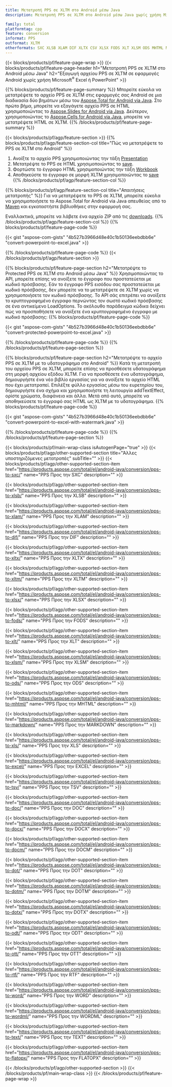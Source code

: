 ```yaml
---
title: Μετατροπή PPS σε XLTM στο Android μέσω Java
description: Μετατροπή PPS σε XLTM στο Android μέσω Java χωρίς χρήση Microsoft Excel ή PowerPoint

family: total
platformtag: cpp
feature: conversion
informat: PPS
outformat: XLTM
otherformats: SXC XLSB XLAM DIF XLTX CSV XLSX FODS XLT XLSM ODS MHTML MARKDOWN XLS EXCEL TSV DOC DOCX DOCM DOT DOTM DOTX ODT OTT RTF WORD WORDML TEXT FLATOPX
---
```

{{< blocks/products/pf/feature-page-wrap >}}
{{< blocks/products/pf/feature-page-header h1="Μετατροπή PPS σε XLTM στο Android μέσω Java" h2="Εξαγωγή αρχείου PPS σε XLTM σε εφαρμογές Android χωρίς χρήση Microsoft<sup>&reg;</sup> Excel ή PowerPoint" >}}

{{% blocks/products/pf/feature-page-summary %}}
Μπορείτε εύκολα να μετατρέψετε το αρχείο PPS σε XLTM στις εφαρμογές σας Android σε μια διαδικασία δύο βημάτων μέσω του [Aspose.Total for Android via Java](https://products.aspose.com/total/android-java/). Στο πρώτο βήμα, μπορείτε να εξαγάγετε αρχείο PPS σε HTML χρησιμοποιώντας το [Aspose.Slides for Android via Java](https://products.aspose.com/slides/android-java/). Δεύτερον, χρησιμοποιώντας το [Aspose.Cells for Android via Java](https://products.aspose.com/cells/android-java/), μπορείτε να μετατρέψετε HTML σε XLTM. 
{{% /blocks/products/pf/feature-page-summary  %}}

{{< blocks/products/pf/agp/feature-section >}}
{{% blocks/products/pf/agp/feature-section-col title="Πώς να μετατρέψετε το PPS σε XLTM στο Android" %}}
1. Ανοίξτε το αρχείο PPS χρησιμοποιώντας την τάξη [Presentation](https://reference.aspose.com/slides/java/com.aspose.slides/Presentation)
2. Μετατρέψτε το PPS σε HTML χρησιμοποιώντας το [save](https://reference.aspose.com/slides/java/com.aspose.slides/Presentation#save-java.lang.String-int-com.aspose.slides.μέθοδοςISaveOptions-).
3. Φορτώστε το έγγραφο HTML χρησιμοποιώντας την τάξη [Workbook](https://reference.aspose.com/cells/java/com.aspose.cells/Workbook)
4. Αποθηκεύστε το έγγραφο σε μορφή XLTM χρησιμοποιώντας το [save](https://reference.aspose.com/cells/java/com.aspose.cells/)
{{% /blocks/products/pf/agp/feature-section-col %}}

{{% blocks/products/pf/agp/feature-section-col title="Απαιτήσεις μετατροπής" %}}
Για να μετατρέψετε το PPS σε XLTM, μπορείτε εύκολα να χρησιμοποιήσετε το Aspose.Total for Android via Java απευθείας από το [Maven](https://repository.aspose.com/webapp/#/artifacts/browse/tree/General/repo/com/aspose/aspose-total) και εγκαταστήστε βιβλιοθήκες στην εφαρμογή σας.

Εναλλακτικά, μπορείτε να λάβετε ένα αρχείο ZIP από τις [downloads](https://downloads.aspose.com/total/androidjava).
{{% /blocks/products/pf/agp/feature-section-col %}}
{{% blocks/products/pf/feature-page-code %}}

{{< gist "aspose-com-gists" "4b527b3966d48e40c1b50136eebdbb6e" "convert-powerpoint-to-excel.java" >}}



{{% /blocks/products/pf/feature-page-code %}}
{{< /blocks/products/pf/agp/feature-section >}}

{{% blocks/products/pf/feature-page-section  h2="Μετατρέψτε το Protected PPS σε XLTM στο Android μέσω Java" %}}
Χρησιμοποιώντας το API, μπορείτε επίσης να ανοίξετε το έγγραφο που προστατεύεται με κωδικό πρόσβασης. Εάν το έγγραφο PPS εισόδου σας προστατεύεται με κωδικό πρόσβασης, δεν μπορείτε να το μετατρέψετε σε XLTM χωρίς να χρησιμοποιήσετε τον κωδικό πρόσβασης. Το API σάς επιτρέπει να ανοίξετε το κρυπτογραφημένο έγγραφο περνώντας τον σωστό κωδικό πρόσβασης σε ένα αντικείμενο LoadOptions. Το ακόλουθο παράδειγμα κώδικα δείχνει πώς να προσπαθήσετε να ανοίξετε ένα κρυπτογραφημένο έγγραφο με κωδικό πρόσβασης:
{{% blocks/products/pf/feature-page-code %}}

{{< gist "aspose-com-gists" "4b527b3966d48e40c1b50136eebdbb6e" "convert-protected-powerpoint-to-excel.java" >}}

{{% /blocks/products/pf/feature-page-code  %}}
{{% /blocks/products/pf/feature-page-section %}}

{{% blocks/products/pf/feature-page-section  h2="Μετατρέψτε το αρχείο PPS σε XLTM με το υδατογράφημα στο Android" %}}
Κατά τη μετατροπή του αρχείου PPS σε XLTM, μπορείτε επίσης να προσθέσετε υδατογράφημα στη μορφή αρχείου εξόδου XLTM. Για να προσθέσετε ένα υδατογράφημα, δημιουργήστε ένα νέο βιβλίο εργασίας για να ανοίξετε το αρχείο HTML που έχει μετατραπεί. Επιλέξτε φύλλο εργασίας μέσω του ευρετηρίου του, δημιουργήστε ένα σχήμα και χρησιμοποιήστε τη λειτουργία addTextEffect, ορίστε χρώματα, διαφάνεια και άλλα. Μετά από αυτό, μπορείτε να αποθηκεύσετε το έγγραφό σας HTML ως XLTM με το υδατογράφημα.
{{% blocks/products/pf/feature-page-code %}}

{{< gist "aspose-com-gists" "4b527b3966d48e40c1b50136eebdbb6e" "convert-powerpoint-to-excel-with-watermark.java" >}}

{{% /blocks/products/pf/feature-page-code  %}}
{{% /blocks/products/pf/feature-page-section %}}

{{< blocks/products/pf/main-wrap-class isAutogenPage="true" >}}
{{< blocks/products/pf/agp/other-supported-section title="Άλλες υποστηριζόμενες μετατροπές" subTitle="" >}}
{{< blocks/products/pf/agp/other-supported-section-item href="https://products.aspose.com/total/el/android-java/conversion/pps-to-sxc/" name="PPS Προς την SXC" description="" >}}

{{< blocks/products/pf/agp/other-supported-section-item href="https://products.aspose.com/total/el/android-java/conversion/pps-to-xlsb/" name="PPS Προς την XLSB" description="" >}}

{{< blocks/products/pf/agp/other-supported-section-item href="https://products.aspose.com/total/el/android-java/conversion/pps-to-xlam/" name="PPS Προς την XLAM" description="" >}}

{{< blocks/products/pf/agp/other-supported-section-item href="https://products.aspose.com/total/el/android-java/conversion/pps-to-dif/" name="PPS Προς την DIF" description="" >}}

{{< blocks/products/pf/agp/other-supported-section-item href="https://products.aspose.com/total/el/android-java/conversion/pps-to-xltx/" name="PPS Προς την XLTX" description="" >}}

{{< blocks/products/pf/agp/other-supported-section-item href="https://products.aspose.com/total/el/android-java/conversion/pps-to-xltm/" name="PPS Προς την XLTM" description="" >}}

{{< blocks/products/pf/agp/other-supported-section-item href="https://products.aspose.com/total/el/android-java/conversion/pps-to-xlsx/" name="PPS Προς την XLSX" description="" >}}

{{< blocks/products/pf/agp/other-supported-section-item href="https://products.aspose.com/total/el/android-java/conversion/pps-to-fods/" name="PPS Προς την FODS" description="" >}}

{{< blocks/products/pf/agp/other-supported-section-item href="https://products.aspose.com/total/el/android-java/conversion/pps-to-xlt/" name="PPS Προς την XLT" description="" >}}

{{< blocks/products/pf/agp/other-supported-section-item href="https://products.aspose.com/total/el/android-java/conversion/pps-to-xlsm/" name="PPS Προς την XLSM" description="" >}}

{{< blocks/products/pf/agp/other-supported-section-item href="https://products.aspose.com/total/el/android-java/conversion/pps-to-ods/" name="PPS Προς την ODS" description="" >}}

{{< blocks/products/pf/agp/other-supported-section-item href="https://products.aspose.com/total/el/android-java/conversion/pps-to-mhtml/" name="PPS Προς την MHTML" description="" >}}

{{< blocks/products/pf/agp/other-supported-section-item href="https://products.aspose.com/total/el/android-java/conversion/pps-to-markdown/" name="PPS Προς την MARKDOWN" description="" >}}

{{< blocks/products/pf/agp/other-supported-section-item href="https://products.aspose.com/total/el/android-java/conversion/pps-to-xls/" name="PPS Προς την XLS" description="" >}}

{{< blocks/products/pf/agp/other-supported-section-item href="https://products.aspose.com/total/el/android-java/conversion/pps-to-excel/" name="PPS Προς την EXCEL" description="" >}}

{{< blocks/products/pf/agp/other-supported-section-item href="https://products.aspose.com/total/el/android-java/conversion/pps-to-tsv/" name="PPS Προς την TSV" description="" >}}

{{< blocks/products/pf/agp/other-supported-section-item href="https://products.aspose.com/total/el/android-java/conversion/pps-to-doc/" name="PPS Προς την DOC" description="" >}}

{{< blocks/products/pf/agp/other-supported-section-item href="https://products.aspose.com/total/el/android-java/conversion/pps-to-docx/" name="PPS Προς την DOCX" description="" >}}

{{< blocks/products/pf/agp/other-supported-section-item href="https://products.aspose.com/total/el/android-java/conversion/pps-to-docm/" name="PPS Προς την DOCM" description="" >}}

{{< blocks/products/pf/agp/other-supported-section-item href="https://products.aspose.com/total/el/android-java/conversion/pps-to-dot/" name="PPS Προς την DOT" description="" >}}

{{< blocks/products/pf/agp/other-supported-section-item href="https://products.aspose.com/total/el/android-java/conversion/pps-to-dotm/" name="PPS Προς την DOTM" description="" >}}

{{< blocks/products/pf/agp/other-supported-section-item href="https://products.aspose.com/total/el/android-java/conversion/pps-to-dotx/" name="PPS Προς την DOTX" description="" >}}

{{< blocks/products/pf/agp/other-supported-section-item href="https://products.aspose.com/total/el/android-java/conversion/pps-to-odt/" name="PPS Προς την ODT" description="" >}}

{{< blocks/products/pf/agp/other-supported-section-item href="https://products.aspose.com/total/el/android-java/conversion/pps-to-ott/" name="PPS Προς την OTT" description="" >}}

{{< blocks/products/pf/agp/other-supported-section-item href="https://products.aspose.com/total/el/android-java/conversion/pps-to-rtf/" name="PPS Προς την RTF" description="" >}}

{{< blocks/products/pf/agp/other-supported-section-item href="https://products.aspose.com/total/el/android-java/conversion/pps-to-word/" name="PPS Προς την WORD" description="" >}}

{{< blocks/products/pf/agp/other-supported-section-item href="https://products.aspose.com/total/el/android-java/conversion/pps-to-wordml/" name="PPS Προς την WORDML" description="" >}}

{{< blocks/products/pf/agp/other-supported-section-item href="https://products.aspose.com/total/el/android-java/conversion/pps-to-text/" name="PPS Προς την TEXT" description="" >}}

{{< blocks/products/pf/agp/other-supported-section-item href="https://products.aspose.com/total/el/android-java/conversion/pps-to-flatopx/" name="PPS Προς την FLATOPX" description="" >}}


{{< /blocks/products/pf/agp/other-supported-section >}}
{{< /blocks/products/pf/main-wrap-class >}}
{{< /blocks/products/pf/feature-page-wrap >}}